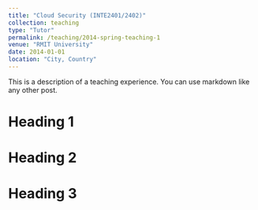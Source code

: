```yaml
---
title: "Cloud Security (INTE2401/2402)"
collection: teaching
type: "Tutor"
permalink: /teaching/2014-spring-teaching-1
venue: "RMIT University"
date: 2014-01-01
location: "City, Country"
---
```


This is a description of a teaching experience. You can use markdown like any other post.

Heading 1
======

Heading 2
======

Heading 3
======
